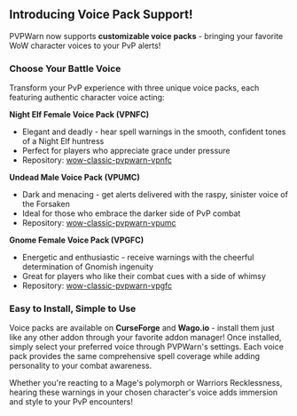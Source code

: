 ## Introducing Voice Pack Support!

PVPWarn now supports **customizable voice packs** - bringing your favorite WoW character voices to your PvP alerts!

### Choose Your Battle Voice

Transform your PvP experience with three unique voice packs, each featuring authentic character voice acting:

**Night Elf Female Voice Pack (VPNFC)**
- Elegant and deadly - hear spell warnings in the smooth, confident tones of a Night Elf huntress
- Perfect for players who appreciate grace under pressure
- Repository: [wow-classic-pvpwarn-vpnfc](https://github.com/RagedUnicorn/wow-classic-pvpwarn-vpnfc)

**Undead Male Voice Pack (VPUMC)**
- Dark and menacing - get alerts delivered with the raspy, sinister voice of the Forsaken
- Ideal for those who embrace the darker side of PvP combat
- Repository: [wow-classic-pvpwarn-vpumc](https://github.com/RagedUnicorn/wow-classic-pvpwarn-vpumc)

**Gnome Female Voice Pack (VPGFC)**
- Energetic and enthusiastic - receive warnings with the cheerful determination of Gnomish ingenuity
- Great for players who like their combat cues with a side of whimsy
- Repository: [wow-classic-pvpwarn-vpgfc](https://github.com/RagedUnicorn/wow-classic-pvpwarn-vpgfc)

### Easy to Install, Simple to Use

Voice packs are available on **CurseForge** and **Wago.io** - install them just like any other addon through your favorite addon manager! Once installed, simply select your preferred voice through PVPWarn's settings. Each voice pack provides the same comprehensive spell coverage while adding personality to your combat awareness.

Whether you're reacting to a Mage's polymorph or Warriors Recklessness, hearing these warnings in your chosen character's voice adds immersion and style to your PvP encounters!

